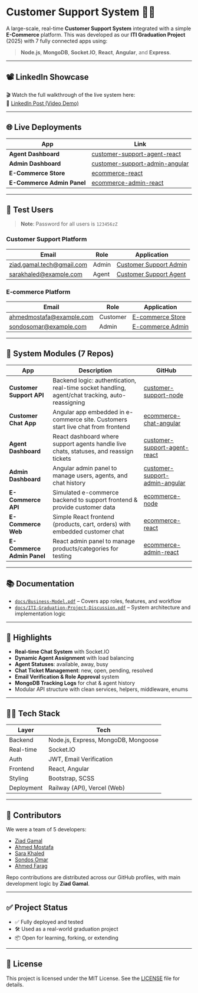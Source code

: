 # Customer Support System 🧠💬

A large-scale, real-time **Customer Support System** integrated with a simple **E-Commerce** platform. This was developed as our **ITI Graduation Project** (2025) with 7 fully connected apps using:

> **Node.js**, **MongoDB**, **Socket.IO**, **React**, **Angular**, and **Express**.

---

## 📽️ LinkedIn Showcase

🎬 Watch the full walkthrough of the live system here:  
🔗 [LinkedIn Post (Video Demo)](https://www.linkedin.com/posts/ziad-gamal_nodejs-socketio-mongodb-activity-7334142892787085313-T0eT)

---

## 🌐 Live Deployments

| App | Link |
|-----|------|
| **Agent Dashboard** | [customer-support-agent-react](https://customer-support-agent-react.vercel.app/) |
| **Admin Dashboard** | [customer-support-admin-angular](https://customer-support-admin-angular.vercel.app/) |
| **E-Commerce Store** | [ecommerce-react](https://ecommerce-react-two-pi.vercel.app/) |
| **E-Commerce Admin Panel** | [ecommerce-admin-react](https://ecommerce-admin-react.vercel.app/) |

---

## 🔑 Test Users

> **Note**: Password for all users is `123456zZ`

### Customer Support Platform
| Email | Role | Application |
|-------|------|-------------|
| ziad.gamal.tech@gmail.com | Admin | [Customer Support Admin](https://customer-support-admin-angular.vercel.app/) |
| sarakhaled@example.com | Agent | [Customer Support Agent](https://customer-support-agent-react.vercel.app/) |

### E-commerce Platform
| Email | Role | Application |
|-------|------|-------------|
| ahmedmostafa@example.com | Customer | [E-commerce Store](https://ecommerce-react-two-pi.vercel.app/) |
| sondosomar@example.com | Admin | [E-commerce Admin](https://ecommerce-admin-react.vercel.app/) |

---

## 🧩 System Modules (7 Repos)

| App | Description | GitHub |
|-----|-------------|--------|
| **Customer Support API** | Backend logic: authentication, real-time socket handling, agent/chat tracking, auto-reassigning | [customer-support-node](https://github.com/ZiadGamalDev/customer-support-node) |
| **Customer Chat App** | Angular app embedded in e-commerce site. Customers start live chat from frontend | [ecommerce-chat-angular](https://github.com/ZiadGamalDev/ecommerce-chat-angular) |
| **Agent Dashboard** | React dashboard where support agents handle live chats, statuses, and reassign tickets | [customer-support-agent-react](https://github.com/ZiadGamalDev/customer-support-agent-react) |
| **Admin Dashboard** | Angular admin panel to manage users, agents, and chat history | [customer-support-admin-angular](https://github.com/ZiadGamalDev/customer-support-admin-angular) |
| **E-Commerce API** | Simulated e-commerce backend to support frontend & provide customer data | [ecommerce-node](https://github.com/ZiadGamalDev/ecommerce-node) |
| **E-Commerce Web** | Simple React frontend (products, cart, orders) with embedded customer chat | [ecommerce-react](https://github.com/ZiadGamalDev/ecommerce-react) |
| **E-Commerce Admin Panel** | React admin panel to manage products/categories for testing | [ecommerce-admin-react](https://github.com/ZiadGamalDev/ecommerce-admin-react) |

---

## 📚 Documentation

- [`docs/Business-Model.pdf`](./docs/Business-Model.pdf) – Covers app roles, features, and workflow
- [`docs/ITI-Graduation-Project-Discussion.pdf`](./docs/ITI-Graduation-Project-Discussion.pdf) – System architecture and implementation logic

---

## 🧠 Highlights

- **Real-time Chat System** with Socket.IO
- **Dynamic Agent Assignment** with load balancing
- **Agent Statuses**: available, away, busy
- **Chat Ticket Management**: new, open, pending, resolved
- **Email Verification & Role Approval** system
- **MongoDB Tracking Logs** for chat & agent history
- Modular API structure with clean services, helpers, middleware, enums

---

## 👨‍💻 Tech Stack

| Layer | Tech |
|-------|------|
| Backend | Node.js, Express, MongoDB, Mongoose |
| Real-time | Socket.IO |
| Auth | JWT, Email Verification |
| Frontend | React, Angular |
| Styling | Bootstrap, SCSS |
| Deployment | Railway (API), Vercel (Web) |

---

## 🤝 Contributors

We were a team of 5 developers:

- [Ziad Gamal](https://github.com/ZiadGamalDev)
- [Ahmed Mostafa](https://github.com/3b3zeem)
- [Sara Khaled](https://github.com/sarah5aled152)
- [Sondos Omar](https://github.com/sondosomarr)
- [Ahmed Farag](https://github.com/iahmedfarag)

Repo contributions are distributed across our GitHub profiles, with main development logic by **Ziad Gamal**.

---

## ✅ Project Status

- ✅ Fully deployed and tested
- 🛠️ Used as a real-world graduation project
- 📦 Open for learning, forking, or extending

---

## 📜 License

This project is licensed under the MIT License. See the [LICENSE](./LICENSE) file for details.
